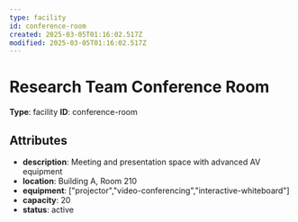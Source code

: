 ```yaml
---
type: facility
id: conference-room
created: 2025-03-05T01:16:02.517Z
modified: 2025-03-05T01:16:02.517Z
---
```


# Research Team Conference Room

**Type**: facility
**ID**: conference-room

## Attributes

- **description**: Meeting and presentation space with advanced AV equipment
- **location**: Building A, Room 210
- **equipment**: ["projector","video-conferencing","interactive-whiteboard"]
- **capacity**: 20
- **status**: active

